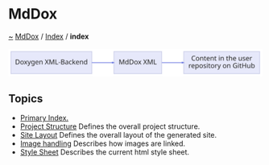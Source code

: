 <a id="mddox"></a>
<h1>MdDox</h1>
<a id="indexpage"></a>
<a href="https://github.com/CharlesCarley/MdDox">~</a>
<a href="indexpage.md#mddox">MdDox</a>
<span class="inline-text">/</span>
<a href="index.md#index">Index</a>
<span class="inline-text">/</span>
<span class="bold-text"><b>index</b></span>
<br/>
<br/>
<img src="../images/dot/internal-diagram-3.dot.svg"/><br/>
<a id="index_1Topics"></a>
<a id="topics"></a>
<h2>Topics</h2>
<ul>
<li><a href="index.md#primary-index.">Primary Index.</a>
</li>
<li><a href="Project.md#project-structure">Project Structure</a>
<span class="inline-text"> Defines the overall project structure.</span>
</li>
<li><a href="Site.md#site-layout">Site Layout</a>
<span class="inline-text"> Defines the overall layout of the generated site.</span>
</li>
<li><a href="Image.md#image-handling">Image handling</a>
<span class="inline-text"> Describes how images are linked.</span>
</li>
<li><a href="Html.md#style-sheet">Style Sheet</a>
<span class="inline-text"> Describes the current html style sheet. </span>
</li>
</ul>
</div>
</div>
</body>
</html>

